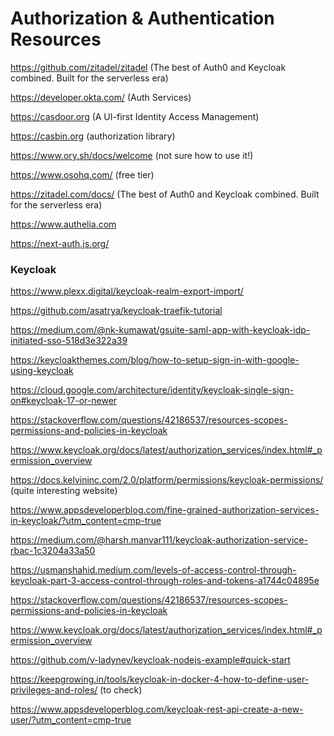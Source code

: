 # Authorization & Authentication Resources

https://github.com/zitadel/zitadel (The best of Auth0 and Keycloak combined. Built for the serverless era)

https://developer.okta.com/ (Auth Services)

https://casdoor.org (A UI-first Identity Access Management)

https://casbin.org (authorization library)

https://www.ory.sh/docs/welcome (not sure how to use it!)

https://www.osohq.com/ (free tier)

https://zitadel.com/docs/ (The best of Auth0 and Keycloak combined. Built for the serverless era)

https://www.authelia.com

https://next-auth.js.org/

### Keycloak

https://www.plexx.digital/keycloak-realm-export-import/

https://github.com/asatrya/keycloak-traefik-tutorial

https://medium.com/@nk-kumawat/gsuite-saml-app-with-keycloak-idp-initiated-sso-518d3e322a39

https://keycloakthemes.com/blog/how-to-setup-sign-in-with-google-using-keycloak

https://cloud.google.com/architecture/identity/keycloak-single-sign-on#keycloak-17-or-newer

https://stackoverflow.com/questions/42186537/resources-scopes-permissions-and-policies-in-keycloak

https://www.keycloak.org/docs/latest/authorization_services/index.html#_permission_overview

https://docs.kelvininc.com/2.0/platform/permissions/keycloak-permissions/ (quite interesting website)

https://www.appsdeveloperblog.com/fine-grained-authorization-services-in-keycloak/?utm_content=cmp-true

https://medium.com/@harsh.manvar111/keycloak-authorization-service-rbac-1c3204a33a50

https://usmanshahid.medium.com/levels-of-access-control-through-keycloak-part-3-access-control-through-roles-and-tokens-a1744c04895e

https://stackoverflow.com/questions/42186537/resources-scopes-permissions-and-policies-in-keycloak

https://www.keycloak.org/docs/latest/authorization_services/index.html#_permission_overview

https://github.com/v-ladynev/keycloak-nodejs-example#quick-start

https://keepgrowing.in/tools/keycloak-in-docker-4-how-to-define-user-privileges-and-roles/ (to check)

https://www.appsdeveloperblog.com/keycloak-rest-api-create-a-new-user/?utm_content=cmp-true
